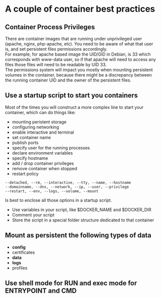 # A couple of container best practices

## Container Process Privileges
 
There are container images that are running under unprivileged user (apache, nginx, php-apache, etc). 
You need to be aware of what that user is, and set persistent files permissions accordingly.  
For example, for apache based image the UID/GID in Debian, is 33 which corresponds with www-data user, 
so if that apache will need to access any files those files will need to be readable by UID 33.  
The permissions system will impact you mostly when mounting persistent volumes in the container, because there might be 
a discrepancy between the running container UID and the owner of the persistent files.

## Use a startup script to start you containers

Most of the times you will construct a more complex line to start your container, which can do things like:

- mounting peristent storage
- configuring networking
- enable interactive and terminal
- set container name
- publish ports
- specify user for the running processes
- declare environment variables
- specify hostname
- add / drop container privileges
- remove container when stopped
- restart policy

```
--detached, --rm, --interactive, --tty, --name, --hostname
--domainname, --dns, --network, --ip, --user, --privilege
--restart, --env, --logs, --volume, --mount
```
Is best to enclose all those options in a startup script.

- Use variables in your script, like $DOCKER_NAME and $DOCKER_DIR
- Comment your script
- Store the script in a special folder structure dedicated to that container


## Mount as persistent the following types of data

- **config**
- certificates
- **data**
- **logs**
- profiles

## Use shell mode for RUN and exec mode for ENTRYPOINT and CMD
